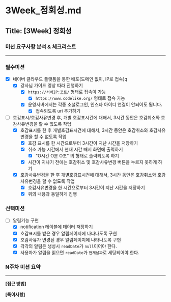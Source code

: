 # 3Week_정회성.md

## Title: [3Week] 정회성

### 미션 요구사항 분석 & 체크리스트

---
### 필수미션
- [x] 네이버 클라우드 플랫폼을 통한 배포(도메인 없이, IP로 접속)q
  - [x] 강사님 가이드 영상 따라 진행하기
    - [x] ```https://서버IP:포트/``` 형태로 접속이 가능
      - [x] ```https://www.codelike.org/``` 형태로 접속 가능
    - [x] 운영서버에서는 각종 소셜로그인, 인스타 아이디 연결이 안되어도 됩니다.
      - [x] 접속되도록 uri 추가하기
- [ ] 호감표시/호감사유변경 후, 개별 호감표시건에 대해서, 3시간 동안은 호감취소와 호감사유변경을 할 수 없도록 작업
  - [x] 호감표시를 한 후 개별호감표시건에 대해서, 3시간 동안은 호감취소와 호감사유변경을 할 수 없도록 작업
    - [x] 호감 표시를 한 시간으로부터 3시간이 지난 시간을 저장하기
    - [x] 취소 가능 시간에서 현재 시간 빼서 화면에 출력하기
      - [x] "O시간 O분 O초" 의 형태로 출력되도록 하기
    - [x] 시간이 지나기 전에는 호감취소 및 호감사유변경 버튼을 누르지 못하게 하기 
  - [x] 호감사유변경을 한 후 개별호감표시건에 대해서, 3시간 동안은 호감취소와 호감사유변경을 할 수 없도록 작업
    - [x] 호감사유변경을 한 시간으로부터 3시간이 지난 시간을 저장하기
    - [x] 위의 내용과 동일하게 진행
### 선택미션
- [ ] 알림기능 구현
  - [x] notification 테이블에 데이터 저장하기
  - [x] 호감표시를 받은 경우 알림페이지에 나타나도록 구현
  - [x] 호감사유가 변경된 경우 알림페이지에 나타나도록 구현
  - [x] 각각의 알림은 생성시 ```readDate```가 ```null```이어야 한다.
  - [x] 사용자가 알림을 읽으면 ```readDate```가 ```현재날짜```로 세팅되어야 한다.

### N주차 미션 요약

---

**[접근 방법]**

**[특이사항]**
